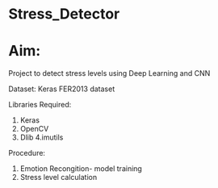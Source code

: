 # Stress_Detector
# Aim: 
Project to detect stress levels using Deep Learning and CNN

Dataset: Keras FER2013 dataset

Libraries Required:
  1. Keras
  2. OpenCV
  3. Dlib
  4.imutils
  
  
Procedure:
  1. Emotion Recongition- model training 
  2. Stress level calculation
 
